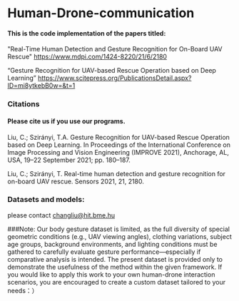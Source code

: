 # Human-Drone-communication

#### This is the code implementation of the papers titled:
"Real-Time Human Detection and Gesture Recognition for On-Board UAV Rescue" 
https://www.mdpi.com/1424-8220/21/6/2180

“Gesture Recognition for UAV-based Rescue Operation based on Deep Learning” 
https://www.scitepress.org/PublicationsDetail.aspx?ID=mi8ytkebB0w=&t=1 

### Citations
#### Please cite us if you use our programs.

Liu, C.; Szirányi, T.A. Gesture Recognition for UAV-based Rescue Operation based on Deep Learning. In Proceedings of the International Conference on Image Processing and Vision Engineering (IMPROVE 2021), Anchorage, AL, USA, 19–22 September 2021; pp. 180–187. 

Liu, C.; Szirányi, T. Real-time human detection and gesture recognition for on-board UAV rescue. Sensors 2021, 21, 2180. 


### Datasets and models: 
please contact changliu@hit.bme.hu

###Note: 
Our body gesture dataset is limited, as the full diversity of special geometric conditions (e.g., UAV viewing angles), clothing variations, subject age groups, background environments, and lighting conditions must be gathered to carefully evaluate gesture performance—especially if comparative analysis is intended. The present dataset is provided only to demonstrate the usefulness of the method within the given framework. If you would like to apply this work to your own human-drone interaction scenarios, you are encouraged to create a custom dataset tailored to your needs：）
